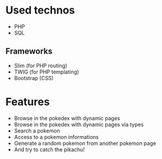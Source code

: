 # Used technos

- PHP
- SQL

## Frameworks
- Slim (for PHP routing)
- TWIG (for PHP templating)
- Bootstrap (CSS)

# Features

- Browse in the pokedex with dynamic pages
- Browse in the pokedex with dynamic pages via types
- Search a pokemon
- Access to a pokemon informations
- Generate a random pokemon from another pokemon page
- And try to catch the pikachu!